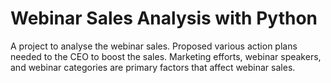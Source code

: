 # Webinar Sales Analysis with Python
A project to analyse the webinar sales. Proposed various action plans needed to the CEO to boost the sales. Marketing efforts, webinar speakers, and webinar categories are primary factors that affect webinar sales.
